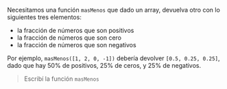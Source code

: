 Necesitamos una función `masMenos` que dado un array, devuelva otro con lo siguientes tres elementos: 

* la fracción de números que son positivos
* la fracción de números que son cero
* la fracción de números que son negativos

Por ejemplo, `masMenos([1, 2, 0, -1])` debería devolver  `[0.5, 0.25, 0.25]`, dado que hay 50% de positivos, 25% de ceros, y 25% de negativos. 

> Escribí la función `masMenos`

